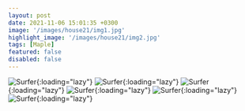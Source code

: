 ```yaml
---
layout: post
date: 2021-11-06 15:01:35 +0300
image: '/images/house21/img1.jpg'
highlight_image: '/images/house21/img2.jpg'
tags: [Maple]
featured: false
disabled: false
---
```


![Surfer]({{site.baseurl}}/images/house21/img3.jpg){:loading="lazy"}
![Surfer]({{site.baseurl}}/images/house21/img4.jpg){:loading="lazy"}
![Surfer]({{site.baseurl}}/images/house21/img5.jpg){:loading="lazy"}
![Surfer]({{site.baseurl}}/images/house21/img6.jpg){:loading="lazy"}
![Surfer]({{site.baseurl}}/images/house21/img7.jpg){:loading="lazy"}
![Surfer]({{site.baseurl}}/images/house21/img8.jpg){:loading="lazy"} 